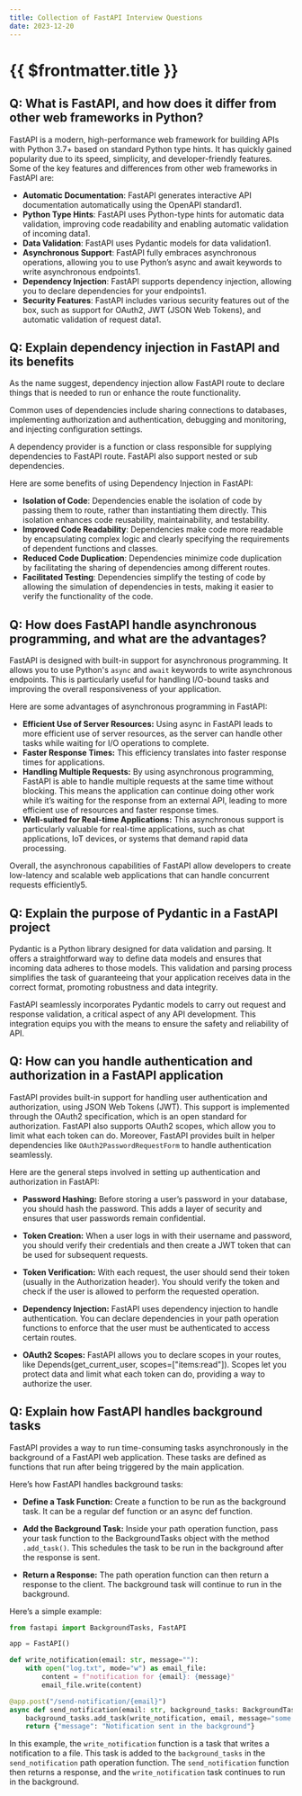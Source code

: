 ```yaml
---
title: Collection of FastAPI Interview Questions
date: 2023-12-20
---
```


# {{ $frontmatter.title }}

## Q: What is FastAPI, and how does it differ from other web frameworks in Python?

FastAPI is a modern, high-performance web framework for building APIs with Python 3.7+ based on standard Python type hints. It has quickly gained popularity due to its speed, simplicity, and developer-friendly features. Some of the key features and differences from other web frameworks in FastAPI are:

- **Automatic Documentation**: FastAPI generates interactive API documentation automatically using the OpenAPI standard1.
- **Python Type Hints**: FastAPI uses Python-type hints for automatic data validation, improving code readability and enabling automatic validation of incoming data1.
- **Data Validation**: FastAPI uses Pydantic models for data validation1.
- **Asynchronous Support**: FastAPI fully embraces asynchronous operations, allowing you to use Python’s async and await keywords to write asynchronous endpoints1.
- **Dependency Injection**: FastAPI supports dependency injection, allowing you to declare dependencies for your endpoints1.
- **Security Features**: FastAPI includes various security features out of the box, such as support for OAuth2, JWT (JSON Web Tokens), and automatic validation of request data1.

## Q: Explain dependency injection in FastAPI and its benefits

As the name suggest, dependency injection allow FastAPI route to declare things that is needed to run or enhance the route functionality.

Common uses of dependencies include sharing connections to databases, implementing authorization and authentication, debugging and monitoring, and injecting configuration settings.

A dependency provider is a function or class responsible for supplying dependencies to FastAPI route. FastAPI also support nested or sub dependencies.

Here are some benefits of using Dependency Injection in FastAPI:

- **Isolation of Code**: Dependencies enable the isolation of code by passing them to route, rather than instantiating them directly. This isolation enhances code reusability, maintainability, and testability.
- **Improved Code Readability**: Dependencies make code more readable by encapsulating complex logic and clearly specifying the requirements of dependent functions and classes.
- **Reduced Code Duplication**: Dependencies minimize code duplication by facilitating the sharing of dependencies among different routes.
- **Facilitated Testing**: Dependencies simplify the testing of code by allowing the simulation of dependencies in tests, making it easier to verify the functionality of the code.

## Q: How does FastAPI handle asynchronous programming, and what are the advantages?

FastAPI is designed with built-in support for asynchronous programming. It allows you to use Python's `async` and `await` keywords to write asynchronous endpoints. This is particularly useful for handling I/O-bound tasks and improving the overall responsiveness of your application.

Here are some advantages of asynchronous programming in FastAPI:

- **Efficient Use of Server Resources:** Using async in FastAPI leads to more efficient use of server resources, as the server can handle other tasks while waiting for I/O operations to complete.
- **Faster Response Times:** This efficiency translates into faster response times for applications.
- **Handling Multiple Requests:** By using asynchronous programming, FastAPI is able to handle multiple requests at the same time without blocking. This means the application can continue doing other work while it’s waiting for the response from an external API, leading to more efficient use of resources and faster response times.
- **Well-suited for Real-time Applications:** This asynchronous support is particularly valuable for real-time applications, such as chat applications, IoT devices, or systems that demand rapid data processing.

Overall, the asynchronous capabilities of FastAPI allow developers to create low-latency and scalable web applications that can handle concurrent requests efficiently5.

## Q: Explain the purpose of Pydantic in a FastAPI project

Pydantic is a Python library designed for data validation and parsing. It offers a straightforward way to define data models and ensures that incoming data adheres to those models. This validation and parsing process simplifies the task of guaranteeing that your application receives data in the correct format, promoting robustness and data integrity.

FastAPI seamlessly incorporates Pydantic models to carry out request and response validation, a critical aspect of any API development. This integration equips you with the means to ensure the safety and reliability of API.

## Q: How can you handle authentication and authorization in a FastAPI application

FastAPI provides built-in support for handling user authentication and authorization, using JSON Web Tokens (JWT). This support is implemented through the OAuth2 specification, which is an open standard for authorization. FastAPI also supports OAuth2 scopes, which allow you to limit what each token can do. Moreover, FastAPI provides built in helper dependencies like `OAuth2PasswordRequestForm` to handle authentication seamlessly.

Here are the general steps involved in setting up authentication and authorization in FastAPI:

- **Password Hashing:** Before storing a user’s password in your database, you should hash the password. This adds a layer of security and ensures that user passwords remain confidential.

- **Token Creation:** When a user logs in with their username and password, you should verify their credentials and then create a JWT token that can be used for subsequent requests.

- **Token Verification:** With each request, the user should send their token (usually in the Authorization header). You should verify the token and check if the user is allowed to perform the requested operation.

- **Dependency Injection:** FastAPI uses dependency injection to handle authentication. You can declare dependencies in your path operation functions to enforce that the user must be authenticated to access certain routes.

- **OAuth2 Scopes:** FastAPI allows you to declare scopes in your routes, like Depends(get_current_user, scopes=["items:read"]). Scopes let you protect data and limit what each token can do, providing a way to authorize the user.

## Q: Explain how FastAPI handles background tasks

FastAPI provides a way to run time-consuming tasks asynchronously in the background of a FastAPI web application. These tasks are defined as functions that run after being triggered by the main application.

Here’s how FastAPI handles background tasks:

- **Define a Task Function:** Create a function to be run as the background task. It can be a regular def function or an async def function.

- **Add the Background Task:** Inside your path operation function, pass your task function to the BackgroundTasks object with the method `.add_task()`. This schedules the task to be run in the background after the response is sent.

- **Return a Response:** The path operation function can then return a response to the client. The background task will continue to run in the background.

Here’s a simple example:

```py
from fastapi import BackgroundTasks, FastAPI

app = FastAPI()

def write_notification(email: str, message=""):
    with open("log.txt", mode="w") as email_file:
        content = f"notification for {email}: {message}"
        email_file.write(content)

@app.post("/send-notification/{email}")
async def send_notification(email: str, background_tasks: BackgroundTasks):
    background_tasks.add_task(write_notification, email, message="some notification") // [!code hl]
    return {"message": "Notification sent in the background"}
```

In this example, the `write_notification` function is a task that writes a notification to a file. This task is added to the `background_tasks` in the `send_notification` path operation function. The `send_notification` function then returns a response, and the `write_notification` task continues to run in the background.
